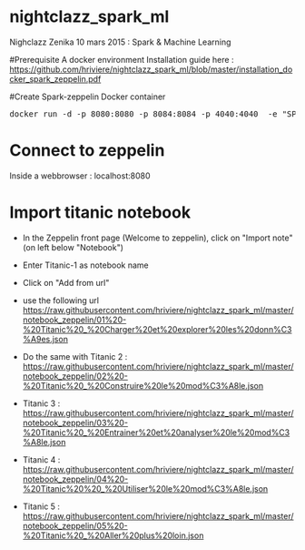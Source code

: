 # nightclazz_spark_ml
Nighclazz Zenika 10 mars 2015 : Spark &amp; Machine Learning

#Prerequisite 
A docker environment
Installation guide here : https://github.com/hriviere/nightclazz_spark_ml/blob/master/installation_docker_spark_zeppelin.pdf

#Create Spark-zeppelin Docker container

<pre>
docker run -d -p 8080:8080 -p 8084:8084 -p 4040:4040  -e "SPARK_WORKER_CORES=3" -e "SPARK_WORKER_MEMORY=800m" -v ~/nightclazz_spark_ml:/opt/zeppelin/notebook --name=spark_zeppelin_standalone zenika/spark_zeppelin_standalone:latest
</pre>


# Connect to zeppelin

Inside a webbrowser : localhost:8080


# Import titanic notebook

* In the Zeppelin front page (Welcome to zeppelin), click on "Import note" (on left below "Notebook")
* Enter Titanic-1 as notebook name
* Click on "Add from url"
* use the following url https://raw.githubusercontent.com/hriviere/nightclazz_spark_ml/master/notebook_zeppelin/01%20-%20Titanic%20_%20Charger%20et%20explorer%20les%20donn%C3%A9es.json

* Do the same with Titanic 2  : https://raw.githubusercontent.com/hriviere/nightclazz_spark_ml/master/notebook_zeppelin/02%20-%20Titanic%20_%20Construire%20le%20mod%C3%A8le.json
* Titanic 3  : https://raw.githubusercontent.com/hriviere/nightclazz_spark_ml/master/notebook_zeppelin/03%20-%20Titanic%20_%20Entrainer%20et%20analyser%20le%20mod%C3%A8le.json
* Titanic 4  : https://raw.githubusercontent.com/hriviere/nightclazz_spark_ml/master/notebook_zeppelin/04%20-%20Titanic%20%20_%20Utiliser%20le%20mod%C3%A8le.json
* Titanic 5  : https://raw.githubusercontent.com/hriviere/nightclazz_spark_ml/master/notebook_zeppelin/05%20-%20Titanic%20_%20Aller%20plus%20loin.json








